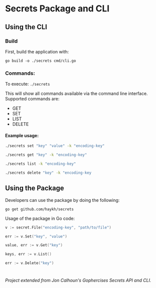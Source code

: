 # Secrets Package and CLI

## Using the CLI

### Build
First, build the application with:

```go build -o ./secrets cmd/cli.go```

### Commands:
To execute:
```./secrets```

This will show all commands available via the command line interface.
Supported commands are:
- GET
- SET
- LIST
- DELETE

#### Example usage:
```bash
./secrets set "key" "value" -k "encoding-key"

./secrets get "key" -k "encoding-key"

./secrets list -k "encoding-key"

./secrets delete "key" -k "encoding-key
```

## Using the Package
Developers can use the package by doing the following:

```go get github.com/haykh/secrets```

Usage of the package in Go code:
```go
v := secret.File("encoding-key", "path/to/file")

err := v.Set("key", "value")

value, err := v.Get("key")

keys, err := v.List()

err := v.Delete("key")
```

#

*Project extended from Jon Calhoun's Gophercises Secrets API and CLI.*